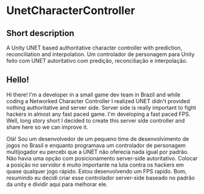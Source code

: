 # UnetCharacterController

## Short description
A Unity UNET based authoritative character controller with prediction, reconciliation and interpolation.
Um controlador de personagem para Unity feito com UNET autoritativo com predição, reconciliação e interpolação.

## Hello!
Hi there! I'm a developer in a small game dev team in Brazil and while coding a Networked Character Controller I realized UNET
didn't provided nothing authoritative and server side. Server side is really important to fight hackers in almost any fast paced
game. I'm developing a fast paced FPS. Well, long story short I decided to create this server side controller and share here so we
can improve it.

Olá! Sou um desenvolvedor de um pequeno time de desenvolvimento de jogos no Brasil e enquanto programava um controlador de personagem
multijogador eu percebi que a UNET não oferecia nada igual por padrão. Não havia uma opção com posicionamento server-side autoritativo.
Colocar a posição no servidor é muito importante na luta contra os hackers em quase qualquer jogo rápido. Estou desenvolvendo um FPS
rapído. Bom, resumindo eu decidi criar esse controlador server-side baseado no padrão da unity e dividir aqui para melhorar ele.


